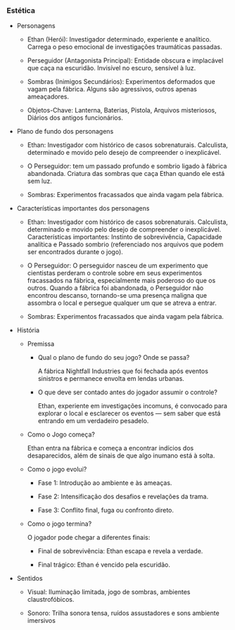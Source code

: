### Estética

- Personagens
      
    - Ethan (Herói): Investigador determinado, experiente e analítico. Carrega o peso emocional de investigações traumáticas passadas.
          
    - Perseguidor (Antagonista Principal): Entidade obscura e implacável que caça na escuridão. Invisível no escuro, sensível à luz.
          
    - Sombras (Inimigos Secundários): Experimentos deformados que vagam pela fábrica. Alguns são agressivos, outros apenas ameaçadores.
          
    - Objetos-Chave: Lanterna, Baterias, Pistola, Arquivos misteriosos, Diários dos antigos funcionários.
          
- Plano de fundo dos personagens
      
    - Ethan: Investigador com histórico de casos sobrenaturais. Calculista, determinado e movido pelo desejo de compreender o inexplicável.
        
    - O Perseguidor: tem um passado profundo e sombrio ligado à fábrica abandonada. Criatura das sombras que caça Ethan quando ele está sem luz.
        
    - Sombras: Experimentos fracassados que ainda vagam pela fábrica.
        

- Características importantes dos personagens
      
    - Ethan: Investigador com histórico de casos sobrenaturais. Calculista, determinado e movido pelo desejo de compreender o inexplicável. Características importantes: Instinto de sobrevivência, Capacidade analítica e Passado sombrio (referenciado nos arquivos que podem ser encontrados durante o jogo).
        
    - O Perseguidor: O perseguidor nasceu de um experimento que cientistas perderam o controle sobre em seus experimentos fracassados na fábrica, especialmente mais poderoso do que os outros. Quando a fábrica foi abandonada, o Perseguidor não encontrou descanso, tornando-se uma presença maligna que assombra o local e persegue qualquer um que se atreva a entrar.
        
    - Sombras: Experimentos fracassados que ainda vagam pela fábrica. 
      
      
- História

    - Premissa
        - Qual o plano de fundo do seu jogo? Onde se passa?
          
          A fábrica Nightfall Industries que foi fechada após eventos sinistros e permanece envolta em lendas urbanas.
      
        - O que deve ser contado antes do jogador assumir o controle?
          
          Ethan, experiente em investigações incomuns, é convocado para explorar o local e esclarecer os eventos — sem saber que está entrando em um verdadeiro pesadelo.


    - Como o Jogo começa?
      
      Ethan entra na fábrica e começa a encontrar indícios dos desaparecidos, além de sinais de que algo inumano está à solta.
  
    - Como o jogo evolui?
      
        - Fase 1: Introdução ao ambiente e às ameaças.
          
        - Fase 2: Intensificação dos desafios e revelações da trama.
          
        - Fase 3: Conflito final, fuga ou confronto direto.
          
    - Como o jogo termina?
      
        O jogador pode chegar a diferentes finais:
  
      - Final de sobrevivência: Ethan escapa e revela a verdade.
        
      - Final trágico: Ethan é vencido pela escuridão.
     
        
- Sentidos
  
     - Visual: Iluminação limitada, jogo de sombras, ambientes claustrofóbicos.
       
     - Sonoro: Trilha sonora tensa, ruídos assustadores e sons ambiente imersivos
